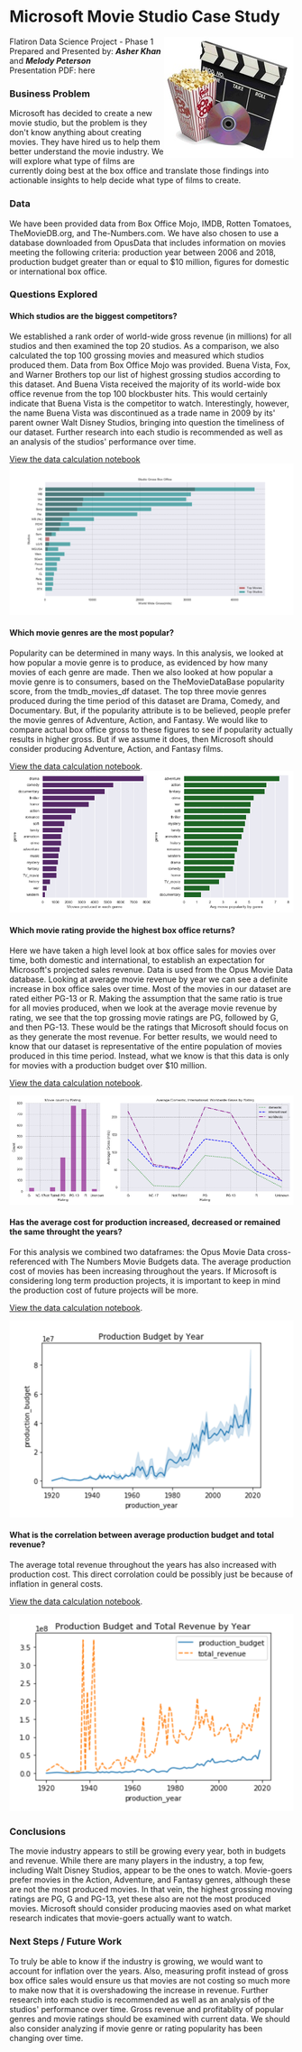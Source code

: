 # Microsoft Movie Studio Case Study

<img src= 
"images/movies.jpg" 
         alt="Movie Logo Image" 
         align="right"> 

Flatiron Data Science Project - Phase 1  
Prepared and Presented by:  **_Asher Khan_** and **_Melody Peterson_**  
Presentation PDF: here  

### Business Problem    
Microsoft has decided to create a new movie studio, but the problem is they don't know anything about creating movies.  They have hired us to help them better understand the movie industry.  We will explore what type of films are currently doing best at the box office and translate those findings into actionable insights to help decide what type of films to create. 

### Data    
We have been provided data from Box Office Mojo, IMDB, Rotten Tomatoes, TheMovieDB.org, and The-Numbers.com.  We have also chosen to use a database downloaded from OpusData that includes information on movies meeting the following criteria:  production year between 2006 and 2018, production budget greater than or equal to $10 million, figures for domestic or international box office. 

### Questions Explored  
#### Which studios are the biggest competitors? 
We established a rank order of world-wide gross revenue (in millions) for all studios and then examined the top 20 studios. As a comparison, we also calculated the top 100 grossing movies and measured which studios produced them.  Data from Box Office Mojo was provided.  Buena Vista, Fox, and Warner Brothers top our list of highest grossing studios according to this dataset. And Buena Vista received the majority of its world-wide box office revenue from the top 100 blockbuster hits. This would certainly indicate that Buena Vista is the competitor to watch. Interestingly, however, the name Buena Vista was discontinued as a trade name in 2009 by its' parent owner Walt Disney Studios, bringing into question the timeliness of our dataset. Further research into each studio is recommended as well as an analysis of the studios' performance over time.  

[View the data calculation notebook](https://github.com/melodygr/microsoft_movie_analysis/blob/main/Notebooks/Studio_Competition.ipynb "Studio Competition Notebook")  
![alt text](https://github.com/melodygr/microsoft_movie_analysis/blob/main/images/studios.png "Studio Graph")

#### Which movie genres are the most popular?  
Popularity can be determined in many ways. In this analysis, we looked at how popular a movie genre is to produce, as evidenced by how many movies of each genre are made. Then we also looked at how popular a movie genre is to consumers, based on the TheMovieDataBase popularity score, from the tmdb_movies_df dataset.  The top three movie genres produced during the time period of this dataset are Drama, Comedy, and Documentary. But, if the popularity attribute is to be believed, people prefer the movie genres of Adventure, Action, and Fantasy.  We would like to compare actual box office gross to these figures to see if popularity actually results in higher gross. But if we assume it does, then Microsoft should consider producing Adventure, Action, and Fantasy films. 

[View the data calculation notebook](https://github.com/melodygr/microsoft_movie_analysis/blob/main/Notebooks/Genre_Popularity.ipynb "Genre Popularity Notebook").  
![alt text](https://github.com/melodygr/microsoft_movie_analysis/blob/main/images/popularity.png "Genre Popularity Graph")

#### Which movie rating provide the highest box office returns?  
Here we have taken a high level look at box office sales for movies over time, both domestic and international, to establish an expectation for Microsoft's projected sales revenue.  Data is used from the Opus Movie Data database.  Looking at average movie revenue by year we can see a definite increase in box office sales over time. Most of the movies in our dataset are rated either PG-13 or R.  Making the assumption that the same ratio is true for all movies produced, when we look at the average movie revenue by rating, we see that the top grossing movie ratings are PG, followed by G, and then PG-13.  These would be the ratings that Microsoft should focus on as they generate the most revenue.  For better results, we would need to know that our dataset is representative of the entire population of movies produced in this time period.  Instead, what we know is that this data is only for movies with a production budget over $10 million.  

[View the data calculation notebook](https://github.com/melodygr/microsoft_movie_analysis/blob/main/Notebooks/Box_Office_Trends.ipynb "Box Office Trends Notebook").  

![alt text](https://github.com/melodygr/microsoft_movie_analysis/blob/main/images/count_and_avg_by_rating.png "Count and Avg Box Office by Ratings Graph")  

#### Has the average cost for production increased, decreased or remained the same throught the years?  
For this analysis we combined two dataframes: the Opus Movie Data cross-referenced with The Numbers Movie Budgets data. The average production cost of movies has been increasing throughout the years.  If Microsoft is considering long term production projects, it is important to keep in mind the production cost of future projects will be more.  

[View the data calculation notebook](https://github.com/melodygr/microsoft_movie_analysis/blob/main/Notebooks/Box_Office_Trends.ipynb "Visualizations Notebook").  
<p align="center">
<img src="https://github.com/melodygr/microsoft_movie_analysis/blob/main/images/budget.png" alt="Budget Graph" width="600" height="350">
</p>

#### What is the correlation between average production budget and total revenue? 
The average total revenue throughout the years has also increased with production cost. This direct corrolation could be possibly just be because of inflation in general costs.

[View the data calculation notebook](https://github.com/melodygr/microsoft_movie_analysis/blob/main/Notebooks/Box_Office_Trends.ipynb "Visualizations Notebook").  
<p align="center">
<img src="https://github.com/melodygr/microsoft_movie_analysis/blob/main/images/budget_and_revenue.png" alt="Budget and Revenue Graph" width="600" height="350">
</p>

### Conclusions  
The movie industry appears to still be growing every year, both in budgets and revenue.  While there are many players in the industry, a top few, including Walt Disney Studios, appear to be the ones to watch.  Movie-goers prefer movies in the Action, Adventure, and Fantasy genres, although these are not the most produced movies.  In that vein, the highest grossing moving ratings are PG, G and PG-13, yet these also are not the most produced movies.  Microsoft should consider producing maovies ased on what market research indicates that movie-goers actually want to watch.

### Next Steps / Future Work  
To truly be able to know if the industry is growing, we would want to account for inflation over the years.  Also, measuring profit instead of gross box office sales would ensure us that movies are not costing so much more to make now that it is overshadowing the increase in revenue. Further research into each studio is recommended as well as an analysis of the studios' performance over time.  Gross revenue and profitablity of popular genres and movie ratings should be examined with current data.  We should also consider analyzing if movie genre or rating popularity has been changing over time.

